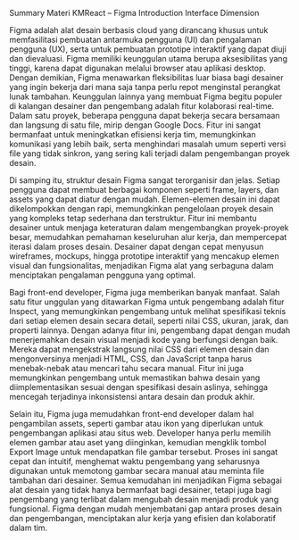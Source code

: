 Summary Materi KMReact – Figma Introduction Interface Dimension

Figma adalah alat desain berbasis cloud yang dirancang khusus untuk memfasilitasi pembuatan antarmuka pengguna (UI) dan pengalaman pengguna (UX), serta untuk pembuatan prototipe interaktif yang dapat diuji dan dievaluasi. Figma memiliki keunggulan utama berupa aksesibilitas yang tinggi, karena dapat digunakan melalui browser atau aplikasi desktop. Dengan demikian, Figma menawarkan fleksibilitas luar biasa bagi desainer yang ingin bekerja dari mana saja tanpa perlu repot menginstal perangkat lunak tambahan. Keunggulan lainnya yang membuat Figma begitu populer di kalangan desainer dan pengembang adalah fitur kolaborasi real-time. Dalam satu proyek, beberapa pengguna dapat bekerja secara bersamaan dan langsung di satu file, mirip dengan Google Docs. Fitur ini sangat bermanfaat untuk meningkatkan efisiensi kerja tim, memungkinkan komunikasi yang lebih baik, serta menghindari masalah umum seperti versi file yang tidak sinkron, yang sering kali terjadi dalam pengembangan proyek desain.

Di samping itu, struktur desain Figma sangat terorganisir dan jelas. Setiap pengguna dapat membuat berbagai komponen seperti frame, layers, dan assets yang dapat diatur dengan mudah. Elemen-elemen desain ini dapat dikelompokkan dengan rapi, memungkinkan pengelolaan proyek desain yang kompleks tetap sederhana dan terstruktur. Fitur ini membantu desainer untuk menjaga keteraturan dalam mengembangkan proyek-proyek besar, memudahkan pemahaman keseluruhan alur kerja, dan mempercepat iterasi dalam proses desain. Desainer dapat dengan cepat menyusun wireframes, mockups, hingga prototipe interaktif yang mencakup elemen visual dan fungsionalitas, menjadikan Figma alat yang serbaguna dalam menciptakan pengalaman pengguna yang optimal.

Bagi front-end developer, Figma juga memberikan banyak manfaat. Salah satu fitur unggulan yang ditawarkan Figma untuk pengembang adalah fitur Inspect, yang memungkinkan pengembang untuk melihat spesifikasi teknis dari setiap elemen desain secara detail, seperti nilai CSS, ukuran, jarak, dan properti lainnya. Dengan adanya fitur ini, pengembang dapat dengan mudah menerjemahkan desain visual menjadi kode yang berfungsi dengan baik. Mereka dapat mengekstrak langsung nilai CSS dari elemen desain dan mengonversinya menjadi HTML, CSS, dan JavaScript tanpa harus menebak-nebak atau mencari tahu secara manual. Fitur ini juga memungkinkan pengembang untuk memastikan bahwa desain yang diimplementasikan sesuai dengan spesifikasi desain aslinya, sehingga mencegah terjadinya inkonsistensi antara desain dan produk akhir.

Selain itu, Figma juga memudahkan front-end developer dalam hal pengambilan assets, seperti gambar atau ikon yang diperlukan untuk pengembangan aplikasi atau situs web. Developer hanya perlu memilih elemen gambar atau aset yang diinginkan, kemudian mengklik tombol Export Image untuk mendapatkan file gambar tersebut. Proses ini sangat cepat dan intuitif, menghemat waktu pengembang yang seharusnya digunakan untuk memotong gambar secara manual atau meminta file tambahan dari desainer. Semua kemudahan ini menjadikan Figma sebagai alat desain yang tidak hanya bermanfaat bagi desainer, tetapi juga bagi pengembang yang terlibat dalam mengubah desain menjadi produk yang fungsional. Figma dengan mudah menjembatani gap antara proses desain dan pengembangan, menciptakan alur kerja yang efisien dan kolaboratif dalam tim.
